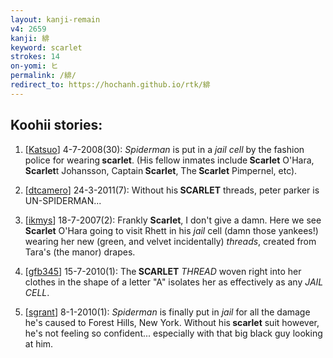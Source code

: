 ```yaml
---
layout: kanji-remain
v4: 2659
kanji: 緋
keyword: scarlet
strokes: 14
on-yomi: ヒ
permalink: /緋/
redirect_to: https://hochanh.github.io/rtk/緋
---
```


## Koohii stories: 

1) [<a href="http://kanji.koohii.com/profile/Katsuo">Katsuo</a>] 4-7-2008(30): <em>Spiderman</em> is put in a <em>jail cell</em> by the fashion police for wearing<strong> scarlet</strong>. (His fellow inmates include<strong> Scarlet</strong> O&#039;Hara,<strong> Scarlet</strong>t Johansson, Captain<strong> Scarlet</strong>, The<strong> Scarlet</strong> Pimpernel, etc).

2) [<a href="http://kanji.koohii.com/profile/dtcamero">dtcamero</a>] 24-3-2011(7): Without his<strong> SCARLET</strong> threads, peter parker is UN-SPIDERMAN...

3) [<a href="http://kanji.koohii.com/profile/ikmys">ikmys</a>] 18-7-2007(2): Frankly <strong>Scarlet</strong>, I don&#039;t give a damn. Here we see <strong>Scarlet</strong> O&#039;Hara going to visit Rhett in his <em>jail</em> cell (damn those yankees!) wearing her new (green, and velvet incidentally) <em>threads</em>, created from Tara&#039;s (the manor) drapes.

4) [<a href="http://kanji.koohii.com/profile/gfb345">gfb345</a>] 15-7-2010(1): The<strong> SCARLET</strong> <em>THREAD</em> woven right into her clothes in the shape of a letter &quot;A&quot; isolates her as effectively as any <em>JAIL CELL</em>.

5) [<a href="http://kanji.koohii.com/profile/sgrant">sgrant</a>] 8-1-2010(1): <em>Spiderman</em> is finally put in <em>jail</em> for all the damage he&#039;s caused to Forest Hills, New York. Without his<strong> scarlet</strong> suit however, he&#039;s not feeling so confident... especially with that big black guy looking at him.

